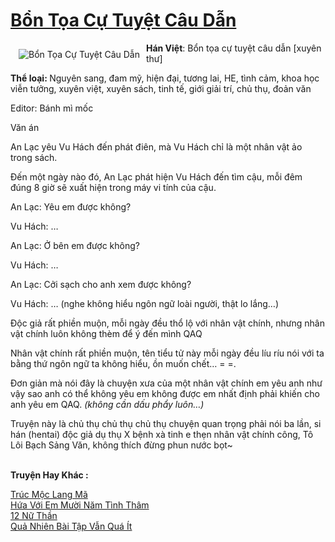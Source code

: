 <a href="https://utruyen.com/bon-toa-cu-tuyet-cau-dan/21770/" title="Bổn Tọa Cự Tuyệt Câu Dẫn"><h1>Bổn Tọa Cự Tuyệt Câu Dẫn</h1></a><div style="display:table"><img align="right" style="float: left; padding: 10px;" src="https://utruyen.com/images/story/200x260/bon-toa-cu-tuyet-cau-dan.jpg" alt="Bổn Tọa Cự Tuyệt Câu Dẫn"><b>Hán Việt</b>: Bổn tọa cự tuyệt câu dẫn [xuyên thư]<p></p><b>Thể loại: </b>Nguyên sang, đam mỹ, hiện đại, tương lai, HE, tình cảm, khoa học viễn tưởng, xuyên việt, xuyên sách, tinh tế, giới giải trí, chủ thụ, đoản văn<p></p>Editor: Bánh mì mốc<p></p>Văn án<p></p>An Lạc yêu Vu Hách đến phát điên, mà Vu Hách chỉ là một nhân vật ảo trong sách.<p></p>Đến một ngày nào đó, An Lạc phát hiện Vu Hách đến tìm cậu, mỗi đêm đúng 8 giờ sẽ xuất hiện trong máy vi tính của cậu.<p></p>An Lạc: Yêu em được không?<p></p>Vu Hách: …<p></p>An Lạc: Ở bên em được không?<p></p>Vu Hách: …<p></p>An Lạc: Cởi sạch cho anh xem được không?<p></p>Vu Hách: … (nghe không hiểu ngôn ngữ loài người, thật lo lắng…)<p></p>Độc giả rất phiền muộn, mỗi ngày đều thổ lộ với nhân vật chính, nhưng nhân vật chính luôn không thèm để ý đến mình QAQ<p></p>Nhân vật chính rất phiền muộn, tên tiểu tử này mỗi ngày đều líu ríu nói với ta bằng thứ ngôn ngữ ta không hiểu, ồn muốn chết… = =.<p></p>Đơn giản mà nói đây là chuyện xưa của một nhân vật chính em yêu anh như vậy sao anh có thể không yêu em không được em nhất định phải khiến cho anh yêu em QAQ. <em>(không cần dấu phẩy luôn…)</em><p></p>Truyện này là chủ thụ chủ thụ chủ thụ chuyện quan trọng phải nói ba lần, si hán (hentai) độc giả dụ thụ X bệnh xà tinh e thẹn nhân vật chính công, Tô Lôi Bạch Sảng Văn, không thích đừng phun nước bọt~</div><p><br><b>Truyện Hay Khác :</b></p><a href="https://utruyen.com/truc-moc-lang-ma/21769/" alt="Trúc Mộc Lang Mã">Trúc Mộc Lang Mã</a><br/><a href="https://truyenngontinhay.wordpress.com/2019/10/03/hua-voi-em-muoi-nam-tinh-tham/" alt="Hứa Với Em Mười Năm Tình Thâm">Hứa Với Em Mười Năm Tình Thâm</a><br/><a href="https://github.com/quanluxury/ngontinhhot/tree/master/truyenhay/16202/" alt="12 Nữ Thần">12 Nữ Thần</a><br/><a href="https://dammyh.wordpress.com/2019/11/07/qua-nhien-bai-tap-van-qua-it/" alt="Quả Nhiên Bài Tập Vẫn Quá Ít">Quả Nhiên Bài Tập Vẫn Quá Ít</a><br/>